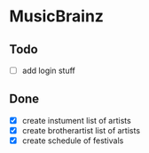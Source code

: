 # MusicBrainz

## Todo

- [ ] add login stuff

## Done

- [x] create instument list of artists
- [x] create brotherartist list of artists
- [x] create schedule of festivals
